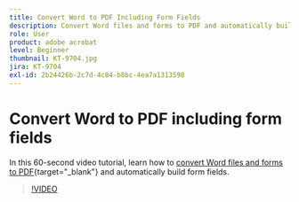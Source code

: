 ```yaml
---
title: Convert Word to PDF Including Form Fields
description: Convert Word files and forms to PDF and automatically build form fields
role: User
product: adobe acrobat
level: Beginner
thumbnail: KT-9704.jpg
jira: KT-9704
exl-id: 2b24426b-2c7d-4c84-b8bc-4ea7a1313598
---
```

# Convert Word to PDF including form fields

In this 60-second video tutorial, learn how to [convert Word files and forms to PDF](https://www.adobe.com/acrobat/online/word-to-pdf.html){target="_blank"} and automatically build form fields. 

>[!VIDEO](https://video.tv.adobe.com/v/340082?quality=12&learn=on&hidetitle=true)
